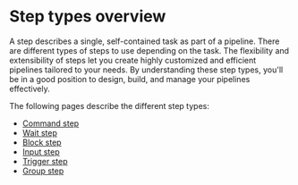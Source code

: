 # Step types overview

A step describes a single, self-contained task as part of a pipeline. There are different types of steps to use depending on the task. The flexibility and extensibility of steps let you create highly customized and efficient pipelines tailored to your needs. By understanding these step types, you'll be in a good position to design, build, and manage your pipelines effectively.

The following pages describe the different step types:

- [Command step](/docs/pipelines/command-step)
- [Wait step](/docs/pipelines/wait-step)
- [Block step](/docs/pipelines/block-step)
- [Input step](/docs/pipelines/input-step)
- [Trigger step](/docs/pipelines/trigger-step)
- [Group step](/docs/pipelines/group-step)
